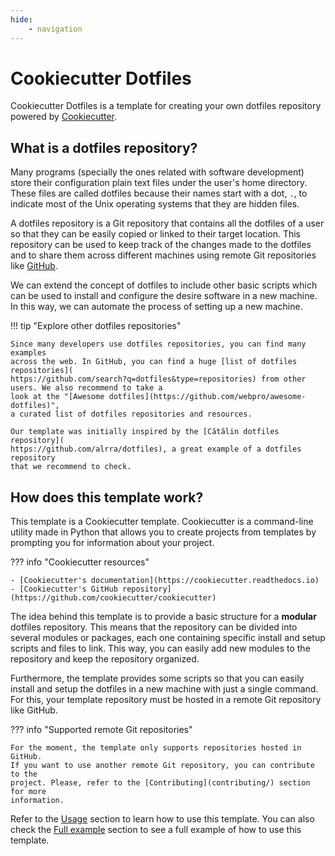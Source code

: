 ```yaml
---
hide:
    - navigation
---
```


# Cookiecutter Dotfiles

Cookiecutter Dotfiles is a template for creating your own dotfiles repository
powered by [Cookiecutter](https://github.com/cookiecutter/cookiecutter).

## What is a dotfiles repository?

Many programs (specially the ones related with software development) store
their configuration plain text files under the user's home directory. These
files are called dotfiles because their names start with a dot, `.`, to indicate
most of the Unix operating systems that they are hidden files.

A dotfiles repository is a Git repository that contains all the dotfiles of a
user so that they can be easily copied or linked to their target location.
This repository can be used to keep track of the changes made to the
dotfiles and to share them across different machines using remote Git
repositories like [GitHub](https://github.com).

We can extend the concept of dotfiles to include other basic scripts which can
be used to install and configure the desire software in a new machine. In this
way, we can automate the process of setting up a new machine.

!!! tip "Explore other dotfiles repositories"

    Since many developers use dotfiles repositories, you can find many examples
    across the web. In GitHub, you can find a huge [list of dotfiles repositories](
    https://github.com/search?q=dotfiles&type=repositories) from other users. We also recommend to take a
    look at the "[Awesome dotfiles](https://github.com/webpro/awesome-dotfiles)",
    a curated list of dotfiles repositories and resources.

    Our template was initially inspired by the [Cătălin dotfiles repository](
    https://github.com/alrra/dotfiles), a great example of a dotfiles repository
    that we recommend to check.

## How does this template work?

This template is a Cookiecutter template. Cookiecutter is a command-line utility
made in Python that allows you to create projects from templates by prompting
you for information about your project.

??? info "Cookiecutter resources"

    - [Cookiecutter's documentation](https://cookiecutter.readthedocs.io)
    - [Cookiecutter's GitHub repository](https://github.com/cookiecutter/cookiecutter)

The idea behind this template is to provide a basic structure for a **modular**
dotfiles repository. This means that the repository can be divided into several
modules or packages, each one containing specific install and setup scripts and
files to link. This way, you can easily add new modules to the repository and
keep the repository organized.

Furthermore, the template provides some scripts so that you can easily install
and setup the dotfiles in a new machine with just a single command. For this,
your template repository must be hosted in a remote Git repository like GitHub.

??? info "Supported remote Git repositories"

    For the moment, the template only supports repositories hosted in GitHub.
    If you want to use another remote Git repository, you can contribute to the
    project. Please, refer to the [Contributing](contributing/) section for more
    information.

Refer to the [Usage](usage/) section to learn how to use this template. You can
also check the [Full example](usage/full-example.md) section to see a full example of
how to use this template.
